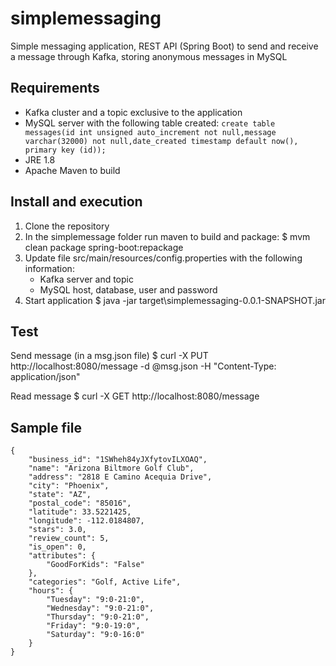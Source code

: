 # simplemessaging
Simple messaging application, REST API (Spring Boot) to send and receive a message through Kafka, storing anonymous messages in MySQL

## Requirements
* Kafka cluster and a topic exclusive to the application
* MySQL server with the following table created:
```create table messages(id int unsigned auto_increment not null,message varchar(32000) not null,date_created timestamp default now(), primary key (id));```
* JRE 1.8
* Apache Maven to build

## Install and execution
1. Clone the repository
2. In the simplemessage folder run maven to build and package:
    $ mvm clean package spring-boot:repackage
3. Update file src/main/resources/config.properties with the following information:
    * Kafka server and topic
    * MySQL host, database, user and password
4. Start application
    $ java -jar target\simplemessaging-0.0.1-SNAPSHOT.jar

## Test
Send message (in a msg.json file)
$ curl -X PUT http://localhost:8080/message -d @msg.json -H "Content-Type: application/json"

Read message
$ curl -X GET http://localhost:8080/message

## Sample file
```
{
    "business_id": "1SWheh84yJXfytovILXOAQ",
    "name": "Arizona Biltmore Golf Club",
    "address": "2818 E Camino Acequia Drive",
    "city": "Phoenix",
    "state": "AZ",
    "postal_code": "85016",
    "latitude": 33.5221425,
    "longitude": -112.0184807,
    "stars": 3.0,
    "review_count": 5,
    "is_open": 0,
    "attributes": {
        "GoodForKids": "False"
    },
    "categories": "Golf, Active Life",
    "hours": {
        "Tuesday": "9:0-21:0",
        "Wednesday": "9:0-21:0",
        "Thursday": "9:0-21:0",
        "Friday": "9:0-19:0",
        "Saturday": "9:0-16:0"
    }
}
```

